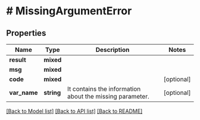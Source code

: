 # # MissingArgumentError

## Properties

Name | Type | Description | Notes
------------ | ------------- | ------------- | -------------
**result** | **mixed** |  |
**msg** | **mixed** |  |
**code** | **mixed** |  | [optional]
**var_name** | **string** | It contains the information about the missing parameter. | [optional]

[[Back to Model list]](../../README.md#models) [[Back to API list]](../../README.md#endpoints) [[Back to README]](../../README.md)
